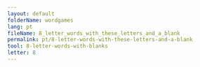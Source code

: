 ```yaml
---
layout: default
folderName: wordgames
lang: pt
fileName: 8_letter_words_with_these_letters_and_a_blank
permalink: pt/8-letter-words-with-these-letters-and-a-blank
tool: 8-letter-words-with-blanks
letter: 8
---
```

